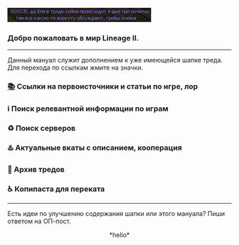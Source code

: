 ![](xoxoji.png)

### Добро пожаловать в мир Lineage II.

---

Данный мануал служит дополнением к уже имеющейся шапке треда. Для перехода по ссылкам жмите на значки.

### [📚](lore.md) Ссылки на первоисточники и статьи по игре, лор

### ℹ️ Поиск релевантной информации по играм

### ♻️ Поиск серверов

### ♨️ Актуальные вкаты с описанием, кооперация

### 📆 Архив тредов

### ♿ Копипаста для переката

------

Есть идеи по улучшению содержания шапки или этого мануала? Пиши ответом на ОП-пост.

 <div><center>
  *hello*
 </center><foo><a>
